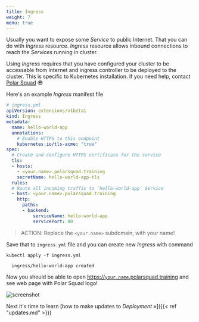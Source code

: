 ```yaml
---
title: Ingress
weight: 7
menu: true
---
```


Usually you want to expose some _Service_ to public Internet. That you can do with _Ingress_ resource.
_Ingress_ resource allows inbound connections to reach the _Services_ running in cluster.

Using _Ingress_ requires that you have configured your cluster to be accessable from Internet and ingress controller to be deployed to the cluster. This is specific to Kubernetes installation. If you need help, contact [Polar Squad](https://polarsquad.com) 😎

Here's an example _Ingress_ manifest file
```yaml
# ingress.yml
apiVersion: extensions/v1beta1
kind: Ingress
metadata:
  name: hello-world-app
  annotations:
    # Enable HTTPS to this endpoint
    kubernetes.io/tls-acme: "true"
spec:
  # Create and configure HTTPS certificate for the service
  tls:
  - hosts:
    - <your.name>.polarsquad.training
    secretName: hello-world-app-tls
  rules:
  # Route all incoming traffic to `hello-world-app` Service
  - host: <your.name>.polarsquad.training
    http:
      paths:
      - backend:
          serviceName: hello-world-app
          servicePort: 80
```

> ACTION: Replace the `<your.name>` subdomain, with your name!

Save that to `ingress.yml` file and you can create new _Ingress_ with command
```shell
kubectl apply -f ingress.yml

  ingress/hello-world-app created
```

Now you should be able to open [https://`your.name`.polarsquad.training](https://your.name.polarsquad.training) and see web page with Polar Squad logo!

![screenshot](/img/screenshot.png)

Next it's time to learn [how to make updates to _Deployment_ »]({{< ref "updates.md" >}})
